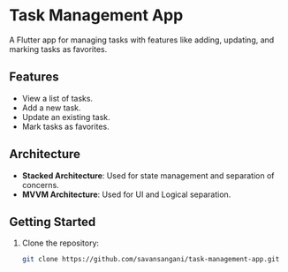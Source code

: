
# Task Management App

A Flutter app for managing tasks with features like adding, updating, and marking tasks as favorites.

## Features
- View a list of tasks.
- Add a new task.
- Update an existing task.
- Mark tasks as favorites.

## Architecture
- **Stacked Architecture**: Used for state management and separation of concerns.
- **MVVM Architecture**: Used for UI and Logical separation.


## Getting Started
1. Clone the repository:
   ```bash
   git clone https://github.com/savansangani/task-management-app.git
